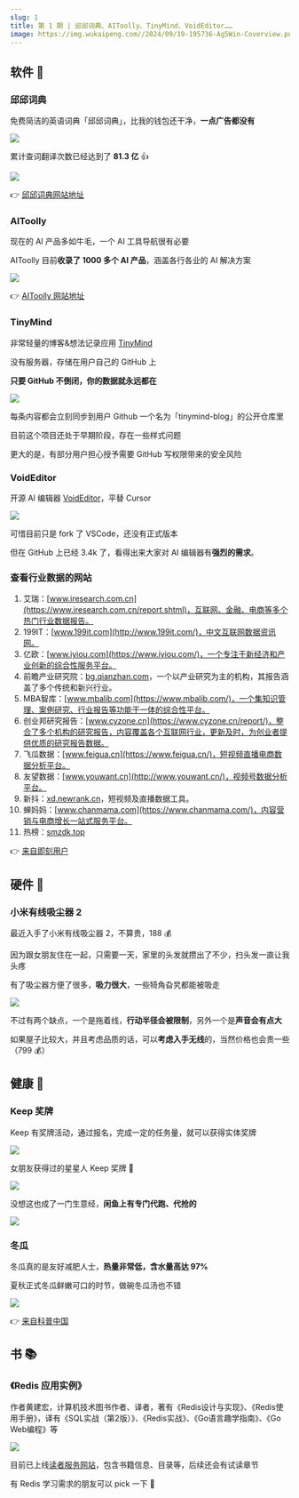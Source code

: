 ```yaml
---
slug: 1
title: 第 1 期 | 邱邱词典、AIToolly、TinyMind、VoidEditor……
image: https://img.wukaipeng.com//2024/09/19-195736-Ag5Win-Coverview.png
---
```


## 软件 🍦

### 邱邱词典

免费简洁的英语词典「邱邱词典」，比我的钱包还干净，**一点广告都没有**

![](https://img.wukaipeng.com//2024/09/19-195611-bJFdVJ-b052f5c5ecdc4333ab9483413683fe38.png)

累计查词翻译次数已经达到了 **81.3 亿** 👍

![](https://img.wukaipeng.com//2024/09/19-195611-2NxCfj-b6f5a76430d249cf8a32d75e5884af11.png)



👉 [邱邱词典网站地址](https://www.gooddict.top)

### AIToolly

现在的 AI 产品多如牛毛，一个 AI 工具导航很有必要

AIToolly 目前**收录了 1000 多个 AI 产品**，涵盖各行各业的 AI 解决方案

![](https://img.wukaipeng.com//2024/09/19-195612-Jw9BhS-bc9d9c7480554cbc833700f37ab72cfe.png)

👉 [AIToolly 网站地址](https://aitoolly.com/zh)


### TinyMind

非常轻量的博客&想法记录应用 [TinyMind](https://www.tinymind.me/)

没有服务器，存储在用户自己的 GitHub 上

**只要 GitHub 不倒闭，你的数据就永远都在**

![](https://img.wukaipeng.com//2024/09/19-195612-7yGDFT-6cb5dfec643a44feaa5c4dd3408bbb76.png)

每条内容都会立刻同步到用户 Github 一个名为「tinymind-blog」的公开仓库里

目前这个项目还处于早期阶段，存在一些样式问题

更大的是，有部分用户担心授予需要 GitHub 写权限带来的安全风险

### VoidEditor

开源 AI 编辑器 [VoidEditor](https://voideditor.com/)，平替 Cursor

![](https://img.wukaipeng.com//2024/09/19-195613-3APL23-6f4e31f52df6419c82eb7089eb552511.png)

可惜目前只是 fork 了 VSCode，还没有正式版本

但在 GitHub 上已经 3.4k 了，看得出来大家对 AI 编辑器有**强烈的需求**。




### 查看行业数据的网站

1. 艾瑞：[www.iresearch.com.cn](https://www.iresearch.com.cn/report.shtml)，互联网、金融、电商等多个热门行业数据报告。 
2. 199IT：[www.199it.com](http://www.199it.com/)，中文互联网数据资讯网。 
3. 亿欧：[www.iyiou.com](https://www.iyiou.com/)，一个专注于新经济和产业创新的综合性服务平台。 
4. 前瞻产业研究院：[bg.qianzhan.com](https://bg.qianzhan.com/report/)，一个以产业研究为主的机构，其报告涵盖了多个传统和新兴行业。 
5. MBA智库：[www.mbalib.com](https://www.mbalib.com/)，一个集知识管理、案例研究、行业报告等功能于一体的综合性平台。 
6. 创业邦研究报告：[www.cyzone.cn](https://www.cyzone.cn/report/)，整合了多个机构的研究报告，内容覆盖各个互联网行业，更新及时，为创业者提供优质的研究报告数据。 
7. 飞瓜数据：[www.feigua.cn](https://www.feigua.cn/)，短视频直播电商数据分析平台。 
8. 友望数据：[www.youwant.cn](http://www.youwant.cn/)，视频号数据分析平台。 
9. 新抖：[xd.newrank.cn](https://xd.newrank.cn/home)，短视频及直播数据工具。 
10. 蝉妈妈：[www.chanmama.com](https://www.chanmama.com/)，内容营销与电商增长一站式服务平台。 
11. 热榜：[smzdk.top](https://smzdk.top/#/)

👉 [来自即刻用户](https://web-next.okjike.com/u/6d6a19a3-2217-4f41-8e48-a91f2c4bb1f3/post/66e6aa2a6d0bd6689aae14ee)


## 硬件 🍰

### 小米有线吸尘器 2

最近入手了小米有线吸尘器 2，不算贵，188 💰

因为跟女朋友住在一起，只需要一天，家里的头发就攒出了不少，扫头发一直让我头疼

有了吸尘器方便了很多，**吸力很大**，一些犄角旮旯都能被吸走

![](https://img.wukaipeng.com//2024/09/19-195613-AT8orK-88f1803d829d4f2fbcbe6f56ecaff3fe.png)

不过有两个缺点，一个是拖着线，**行动半径会被限制**，另外一个是**声音会有点大**

如果屋子比较大，并且考虑品质的话，可以**考虑入手无线**的，当然价格也会贵一些（799  💰）

## 健康 🍵

### Keep 奖牌

Keep 有奖牌活动，通过报名，完成一定的任务量，就可以获得实体奖牌

![](https://img.wukaipeng.com//2024/09/19-195614-51o2Te-4416253067ed40c293b15dd28531c1d2.jpeg)

女朋友获得过的星星人 Keep 奖牌 🥇

![](https://img.wukaipeng.com//2024/09/19-195620-F6yNQq-c97c7ae82974489fad1cd7ee01bd385d.jpeg)

没想这也成了一门生意经，**闲鱼上有专门代跑、代抢的**

![](https://img.wukaipeng.com//2024/09/19-195622-cpEjQZ-9405162b9bd74fe7a9bcdc2c45d29e9e.png)



### 冬瓜

冬瓜真的是友好减肥人士，**热量非常低，含水量高达 97%**

夏秋正式冬瓜鲜嫩可口的时节，做碗冬瓜汤也不错


![](https://img.wukaipeng.com//2024/09/19-195622-5pQZnQ-8731c8be8a154feca850382bffb5210e.png)

👉 [来自科普中国](https://mp.weixin.qq.com/s/wlToItgfuBlEcta4nIso7g)


## 书 📚

### 《Redis 应用实例》

作者黄建宏，计算机技术图书作者、译者，著有《Redis设计与实现》、《Redis使用手册》，译有《SQL实战（第2版）》、《Redis实战》、《Go语言趣学指南》、《Go Web编程》等



![](https://img.wukaipeng.com//2024/09/19-195623-jSPsl4-d553a02b51994043b7390d07a260edf5.png)

目前已上线[读者服务网站](https://huangz.works/rediscookbook)，包含书籍信息、目录等，后续还会有试读章节

有 Redis 学习需求的朋友可以 pick 一下 👀

